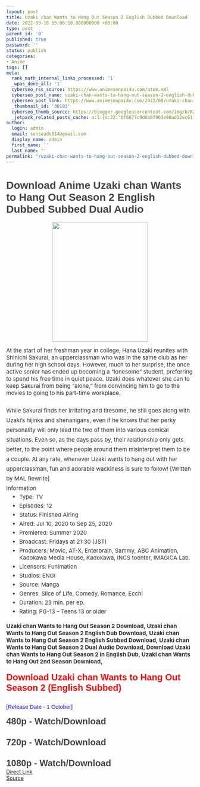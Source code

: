 ```yaml
---
layout: post
title: Uzaki chan Wants to Hang Out Season 2 English Dubbed Download
date: 2022-09-16 15:06:18.000000000 +00:00
type: post
parent_id: '0'
published: true
password: ''
status: publish
categories:
- Anime
tags: []
meta:
  rank_math_internal_links_processed: '1'
  _wpas_done_all: '1'
  cyberseo_rss_source: https://www.animesenpai4u.com/atom.xml
  cyberseo_post_name: uzaki-chan-wants-to-hang-out-season-2-english-dubbed-download
  cyberseo_post_link: https://www.animesenpai4u.com/2022/09/uzaki-chan-wants-to-hang-out-season-2.html
  _thumbnail_id: '30183'
  cyberseo_thumb_source: https://blogger.googleusercontent.com/img/b/R29vZ2xl/AVvXsEgAMo8c4lfeSO3_SzVuVigm-bsY_K9nkeWVkv0kJYj-0K1v87-Q_RPPcMwlwC0NnW552S1pI2njbm3-4QTwCfwTaS1iNbEPWuhG_VrzM2fP-nWE6LPjqXxbi_DIbRnpKYWEAxqk5VgGFjCl-x8RiN18znHL0RmuRV-ZGK4FJygbYkqNeIh_xMKbvuqI/s320/etienneuchiha-20220910-0001.jpg
  _jetpack_related_posts_cache: a:1:{s:32:"8f6677c9d6b0f903e98ad32ec61f8deb";a:2:{s:7:"expires";i:1663427402;s:7:"payload";a:3:{i:0;a:1:{s:2:"id";i:24115;}i:1;a:1:{s:2:"id";i:26265;}i:2;a:1:{s:2:"id";i:29666;}}}}
author:
  login: admin
  email: senseads014@gmail.com
  display_name: admin
  first_name: ''
  last_name: ''
permalink: "/uzaki-chan-wants-to-hang-out-season-2-english-dubbed-download/"
---
```

<h1 style="text-align: left"><span style="color: #444444;font-family: arial">Download Anime&nbsp;Uzaki chan Wants to Hang Out Season 2 English Dubbed Subbed Dual Audio&nbsp;</span></h1>
<div class="separator" style="clear: both;text-align: center"><a href="https://blogger.googleusercontent.com/img/b/R29vZ2xl/AVvXsEgAMo8c4lfeSO3_SzVuVigm-bsY_K9nkeWVkv0kJYj-0K1v87-Q_RPPcMwlwC0NnW552S1pI2njbm3-4QTwCfwTaS1iNbEPWuhG_VrzM2fP-nWE6LPjqXxbi_DIbRnpKYWEAxqk5VgGFjCl-x8RiN18znHL0RmuRV-ZGK4FJygbYkqNeIh_xMKbvuqI/s1250/etienneuchiha-20220910-0001.jpg" style="margin-left: 1em;margin-right: 1em"><img border="0" data-original-height="1250" data-original-width="1000" height="320" src="{{ site.baseurl }}/assets/2022/09/etienneuchiha-20220910-0001.jpg" width="256" /></a></div>
<p><span style="background-color: white;color: #2c2f34;, Arial, sans-serif;font-size: 15px">At the start of her freshman year in college, Hana Uzaki reunites with Shinichi Sakurai, an upperclassman who was in the same club as her during her high school days. However, much to her surprise, the once active senior has ended up becoming a “lonesome” student, preferring to spend his free time in quiet peace. Uzaki does whatever she can to keep Sakurai from being “alone,” from convincing him to go to the movies to going to his part-time workplace.</span>
<p style="background-color: white;border: 0px;color: #2c2f34;, Arial, sans-serif;font-size: 15px;line-height: 26px;margin: 0px 0px 25px;padding: 0px"></p>
<p style="background-color: white;border: 0px;color: #2c2f34;, Arial, sans-serif;font-size: 15px;line-height: 26px;margin: 0px;padding: 0px">While Sakurai finds her irritating and tiresome, he still goes along with Uzaki’s hijinks and shenanigans, even if he knows that her perky personality will only lead the two of them into various comical situations. Even so, as the days pass by, their relationship only gets better, to the point where people around them misinterpret them to be a couple. At any rate, whenever Uzaki wants to hang out with her upperclassman, fun and adorable wackiness is sure to follow! [Written by MAL Rewrite]</p>
<p style="background-color: white;border: 0px;color: #2c2f34;, Arial, sans-serif;font-size: 15px;line-height: 26px;margin: 0px;padding: 0px"></p>
<p style="background-color: white;border: 0px;color: #2c2f34;, Arial, sans-serif;font-size: 15px;line-height: 26px;margin: 0px;padding: 0px">Information</p>
<p style="background-color: white;border: 0px;color: #2c2f34;, Arial, sans-serif;font-size: 15px;line-height: 26px;margin: 0px;padding: 0px"></p>
<ul style="background-color: white;border: 0px;color: #2c2f34;, Arial, sans-serif;font-size: 15px;margin: 0px 0px 20px 20px;padding: 0px 0px 0px 15px">
<li style="border: 0px;margin: 0px 0px 5px;padding: 0px">Type: TV</li>
<li style="border: 0px;margin: 0px 0px 5px;padding: 0px">Episodes: 12</li>
<li style="border: 0px;margin: 0px 0px 5px;padding: 0px">Status: Finished Airing</li>
<li style="border: 0px;margin: 0px 0px 5px;padding: 0px">Aired: Jul 10, 2020 to Sep 25, 2020</li>
<li style="border: 0px;margin: 0px 0px 5px;padding: 0px">Premiered: Summer 2020</li>
<li style="border: 0px;margin: 0px 0px 5px;padding: 0px">Broadcast: Fridays at 21:30 (JST)</li>
<li style="border: 0px;margin: 0px 0px 5px;padding: 0px">Producers: Movic, AT-X, Enterbrain, Sammy, ABC Animation, Kadokawa Media House, Kadokawa, INCS toenter, IMAGICA Lab.</li>
<li style="border: 0px;margin: 0px 0px 5px;padding: 0px">Licensors: Funimation</li>
<li style="border: 0px;margin: 0px 0px 5px;padding: 0px">Studios: ENGI</li>
<li style="border: 0px;margin: 0px 0px 5px;padding: 0px">Source: Manga</li>
<li style="border: 0px;margin: 0px 0px 5px;padding: 0px">Genres: Slice of Life, Comedy, Romance, Ecchi</li>
<li style="border: 0px;margin: 0px 0px 5px;padding: 0px">Duration: 23 min. per ep.</li>
<li style="border: 0px;margin: 0px 0px 5px;padding: 0px">Rating: PG-13 – Teens 13 or older</li>
</ul>
<div><span style="color: #2c2f34;font-family: -apple-system, BlinkMacSystemFont, Segoe UI, Roboto, Oxygen, Oxygen-Sans, Ubuntu, Cantarell, Helvetica Neue, Open Sans, Arial, sans-serif"><span style="font-size: 15px"><b>Uzaki chan Wants to Hang Out Season 2 Download,&nbsp;Uzaki chan Wants to Hang Out Season 2 English Dub Download,&nbsp;Uzaki chan Wants to Hang Out Season 2 English Subbed Download,&nbsp;Uzaki chan Wants to Hang Out Season 2 Dual Audio Download, Download Uzaki chan Wants to Hang Out Season 2 in English Dub,&nbsp;Uzaki chan Wants to Hang Out 2nd Season Download,</b></span></span></div>
<div><span style="color: #2c2f34;font-family: -apple-system, BlinkMacSystemFont, Segoe UI, Roboto, Oxygen, Oxygen-Sans, Ubuntu, Cantarell, Helvetica Neue, Open Sans, Arial, sans-serif"><span style="font-size: 15px"><b><br /></b></span></span></div>
<div>
<div style="border: 0px;color: #656565;font-family: Hanuman, Ruda, sans-serif;font-size: 15px;padding: 0px;vertical-align: baseline"><span style="background: 0px 0px;border: 0px;font-family: arial;padding: 0px;vertical-align: baseline"><span style="background: 0px 0px;border: 0px;font-size: x-large;padding: 0px;vertical-align: baseline"><b style="background: 0px 0px;border: 0px;padding: 0px;vertical-align: baseline"><span style="background: 0px 0px;border: 0px;padding: 0px;vertical-align: baseline"><span style="background: 0px 0px;border: 0px;color: red;padding: 0px;vertical-align: baseline">Download Uzaki chan Wants to Hang Out Season 2 (English Subbed)</span></span></b></span></span></div>
<div style="border: 0px;color: #444444;font-family: arial;font-size: 15px;padding: 0px;vertical-align: baseline"><span style="background: 0px 0px;border: 0px;padding: 0px;vertical-align: baseline"><span style="background: 0px 0px;border: 0px;font-size: x-large;padding: 0px;vertical-align: baseline"><b style="background: 0px 0px;border: 0px;padding: 0px;vertical-align: baseline"><span style="background: 0px 0px;border: 0px;padding: 0px;vertical-align: baseline"><br /></span></b></span></span></div>
<div style="border: 0px;color: #656565;font-family: arial;font-size: 15px;padding: 0px;vertical-align: baseline"><span style="background: 0px 0px;border: 0px;padding: 0px;vertical-align: baseline"><span style="background: 0px 0px;border: 0px;padding: 0px;vertical-align: baseline"><span style="background: 0px 0px;border: 0px;padding: 0px;vertical-align: baseline"><span style="background: 0px 0px;border: 0px;color: #2b00fe;padding: 0px;vertical-align: baseline">[Release Date - 1 October]</span></span></span></span></div>
<div style="border: 0px;color: #656565;font-family: arial;font-size: 15px;padding: 0px;vertical-align: baseline"><span style="background: 0px 0px;border: 0px;padding: 0px;vertical-align: baseline"><span style="background: 0px 0px;border: 0px;padding: 0px;vertical-align: baseline"><span style="background: 0px 0px;border: 0px;padding: 0px;vertical-align: baseline"><span style="background: 0px 0px;border: 0px;color: #2b00fe;padding: 0px;vertical-align: baseline"><br /></span></span></span></span></div>
<div style="border: 0px;color: #444444;font-family: arial;font-size: 15px;padding: 0px;vertical-align: baseline"><span style="background: 0px 0px;border: 0px;padding: 0px;vertical-align: baseline"><span style="background: 0px 0px;border: 0px;font-size: x-large;padding: 0px;vertical-align: baseline"><b style="background: 0px 0px;border: 0px;padding: 0px;vertical-align: baseline"><span style="background: 0px 0px;border: 0px;padding: 0px;vertical-align: baseline">480p - Watch/Download&nbsp;</span></b></span></span></div>
<div style="border: 0px;color: #444444;font-family: arial;font-size: 15px;padding: 0px;vertical-align: baseline"><span style="background: 0px 0px;border: 0px;padding: 0px;vertical-align: baseline"><span style="background: 0px 0px;border: 0px;font-size: x-large;padding: 0px;vertical-align: baseline"><b style="background: 0px 0px;border: 0px;padding: 0px;vertical-align: baseline"><span style="background: 0px 0px;border: 0px;padding: 0px;vertical-align: baseline"><br /></span></b></span></span></div>
<div style="border: 0px;color: #444444;font-family: arial;font-size: 15px;padding: 0px;vertical-align: baseline"></div>
<div style="border: 0px;color: #444444;font-family: arial;font-size: 15px;padding: 0px;vertical-align: baseline"><span style="background: 0px 0px;border: 0px;padding: 0px;vertical-align: baseline"><span style="background: 0px 0px;border: 0px;font-size: x-large;padding: 0px;vertical-align: baseline"><b style="background: 0px 0px;border: 0px;padding: 0px;vertical-align: baseline"><span style="background: 0px 0px;border: 0px;padding: 0px;vertical-align: baseline">720p - Watch/Download&nbsp;</span></b></span></span></div>
<div style="border: 0px;color: #444444;font-family: arial;font-size: 15px;padding: 0px;vertical-align: baseline"><span style="background: 0px 0px;border: 0px;padding: 0px;vertical-align: baseline"><span style="background: 0px 0px;border: 0px;font-size: x-large;padding: 0px;vertical-align: baseline"><b style="background: 0px 0px;border: 0px;padding: 0px;vertical-align: baseline"><span style="background: 0px 0px;border: 0px;padding: 0px;vertical-align: baseline"><br /></span></b></span></span></div>
<div style="border: 0px;color: #444444;font-family: arial;font-size: 15px;padding: 0px;vertical-align: baseline"></div>
<div style="border: 0px;color: #444444;font-family: arial;font-size: 15px;padding: 0px;vertical-align: baseline"><span style="background: 0px 0px;border: 0px;padding: 0px;vertical-align: baseline"><span style="background: 0px 0px;border: 0px;font-size: x-large;padding: 0px;vertical-align: baseline"><b style="background: 0px 0px;border: 0px;padding: 0px;vertical-align: baseline"><span style="background: 0px 0px;border: 0px;padding: 0px;vertical-align: baseline">1080p - Watch/Download</span></b></span></span></div>
</div>
<div class="divbtn"> <a href="https://handymansurrender.com/fihup8buzv?key=94550f7ce39444073321dde3b8782f97" class="btn"><i class="fa fa-download"></i> Direct Link</a> <br /><a href="https://www.animesenpai4u.com/2022/09/uzaki-chan-wants-to-hang-out-season-2.html">Source</a> </div>
